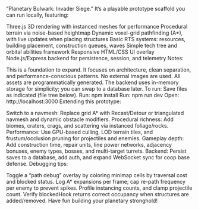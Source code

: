 “Planetary Bulwark: Invader Siege.” It’s a playable prototype scaffold you can run locally, featuring:

Three.js 3D rendering with instanced meshes for performance
Procedural terrain via noise-based heightmap
Dynamic voxel-grid pathfinding (A*), with live updates when placing structures
Basic RTS systems: resources, building placement, construction queues, waves
Simple tech tree and orbital abilities framework
Responsive HTML/CSS UI overlay
Node.js/Express backend for persistence, session, and telemetry
Notes:

This is a foundation to expand. It focuses on architecture, clean separation, and performance-conscious patterns.
No external images are used. All assets are programmatically generated.
The backend uses in-memory storage for simplicity; you can swap to a database later.
To run:
Save files as indicated (file tree below).
Run: npm install
Run: npm run dev
Open: http://localhost:3000
Extending this prototype:

Switch to a navmesh: Replace grid A* with Recast/Detour or triangulated navmesh and dynamic obstacle modifiers.
Procedural richness: Add biomes, craters, crags, and scattering via instanced foliage/rocks.
Performance: Use GPU-based culling, LOD terrain tiles, and frustum/occlusion pruning for projectiles and enemies.
Gameplay depth: Add construction time, repair units, line power networks, adjacency bonuses, enemy types, bosses, and multi-target turrets.
Backend: Persist saves to a database, add auth, and expand WebSocket sync for coop base defense.
Debugging tips:

Toggle a “path debug” overlay by coloring minimap cells by traversal cost and blocked status.
Log A* expansions per frame; cap re-path frequency per enemy to prevent spikes.
Profile instancing counts, and clamp projectile count.
Verify blockedHook returns correct occupancy when structures are added/removed.
Have fun building your planetary stronghold!
